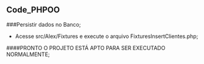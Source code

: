 ## Code_PHPOO

###Persistir dados no Banco;

- Acesse src/Alex/Fixtures e execute o arquivo FixturesInsertClientes.php;

####PRONTO O PROJETO ESTÁ APTO PARA SER EXECUTADO NORMALMENTE;
